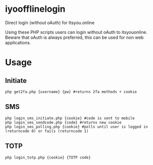 # iyoofflinelogin
Direct login (without oAuth) for Itsyou.online

Using these PHP scripts users can login without oAuth to itsyouonline. Beware that oAuth is always preferred, this can be used for non web applications.

# Usage

## Initiate
```
php get2fa.php {username} {pw} #returns 2fa methods + cookie

```

## SMS 
```
php login_sms_initiate.php {cookie} #code is sent to mobile
php login_sms_sendcode.php {code} #returns new cookie
php login_sms_polling.php {cookie} #polls until user is logged in (returncode 0) or fails (returncode 1)
```

## TOTP

```
php login_totp.php {cookie} {TOTP code}
```

